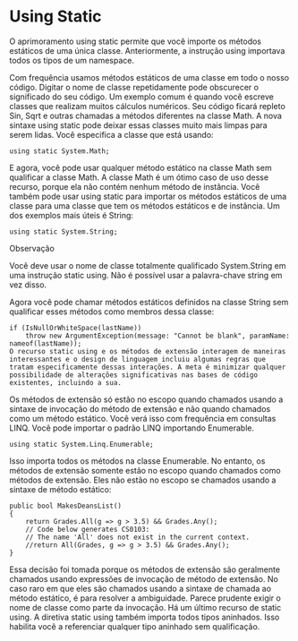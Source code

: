 ﻿# Using Static

O aprimoramento using static permite que você importe os métodos estáticos de uma única classe. Anteriormente, a instrução using importava todos os tipos de um namespace.

Com frequência usamos métodos estáticos de uma classe em todo o nosso código. Digitar o nome de classe repetidamente pode obscurecer o significado do seu código. Um exemplo comum é quando você escreve classes que realizam muitos cálculos numéricos. Seu código ficará repleto Sin, Sqrt e outras chamadas a métodos diferentes na classe Math. A nova sintaxe using static pode deixar essas classes muito mais limpas para serem lidas. Você especifica a classe que está usando:

```
using static System.Math;
```
E agora, você pode usar qualquer método estático na classe Math sem qualificar a classe Math. A classe Math é um ótimo caso de uso desse recurso, porque ela não contém nenhum método de instância. Você também pode usar using static para importar os métodos estáticos de uma classe para uma classe que tem os métodos estáticos e de instância. Um dos exemplos mais úteis é String:

```
using static System.String;
```
Observação

Você deve usar o nome de classe totalmente qualificado System.String em uma instrução static using. Não é possível usar a palavra-chave string em vez disso.

Agora você pode chamar métodos estáticos definidos na classe String sem qualificar esses métodos como membros dessa classe:

```
if (IsNullOrWhiteSpace(lastName))
    throw new ArgumentException(message: "Cannot be blank", paramName: nameof(lastName));
O recurso static using e os métodos de extensão interagem de maneiras interessantes e o design de linguagem incluiu algumas regras que tratam especificamente dessas interações. A meta é minimizar qualquer possibilidade de alterações significativas nas bases de código existentes, incluindo a sua.
```
Os métodos de extensão só estão no escopo quando chamados usando a sintaxe de invocação do método de extensão e não quando chamados como um método estático. Você verá isso com frequência em consultas LINQ. Você pode importar o padrão LINQ importando Enumerable.

```
using static System.Linq.Enumerable;
```
Isso importa todos os métodos na classe Enumerable. No entanto, os métodos de extensão somente estão no escopo quando chamados como métodos de extensão. Eles não estão no escopo se chamados usando a sintaxe de método estático:

```
public bool MakesDeansList()
{
    return Grades.All(g => g > 3.5) && Grades.Any();
    // Code below generates CS0103: 
    // The name 'All' does not exist in the current context.
    //return All(Grades, g => g > 3.5) && Grades.Any();
}
```

Essa decisão foi tomada porque os métodos de extensão são geralmente chamados usando expressões de invocação de método de extensão. No caso raro em que eles são chamados usando a sintaxe de chamada ao método estático, é para resolver a ambiguidade. Parece prudente exigir o nome de classe como parte da invocação.
Há um último recurso de static using. A diretiva static using também importa todos tipos aninhados. Isso habilita você a referenciar qualquer tipo aninhado sem qualificação.